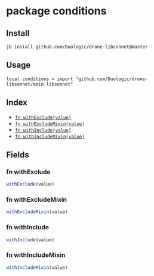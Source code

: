 # package conditions



## Install

```
jb install github.com/Duologic/drone-libsonnet@master
```

## Usage

```jsonnet
local conditions = import "github.com/Duologic/drone-libsonnet/main.libsonnet"
```

## Index

* [`fn withExclude(value)`](#fn-withexclude)
* [`fn withExcludeMixin(value)`](#fn-withexcludemixin)
* [`fn withInclude(value)`](#fn-withinclude)
* [`fn withIncludeMixin(value)`](#fn-withincludemixin)

## Fields

### fn withExclude

```ts
withExclude(value)
```



### fn withExcludeMixin

```ts
withExcludeMixin(value)
```



### fn withInclude

```ts
withInclude(value)
```



### fn withIncludeMixin

```ts
withIncludeMixin(value)
```


